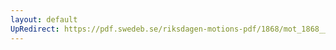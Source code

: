 ```yaml
---
layout: default
UpRedirect: https://pdf.swedeb.se/riksdagen-motions-pdf/1868/mot_1868__ak__00274.pdf
---
```

